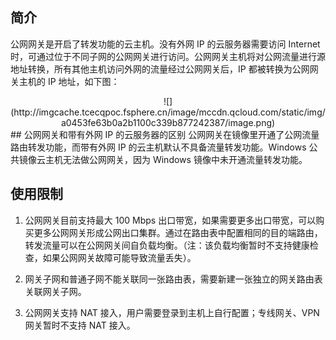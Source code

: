 ## 简介
公网网关是开启了转发功能的云主机。没有外网 IP 的云服务器需要访问 Internet 时，可通过位于不同子网的公网网关进行访问。公网网关主机将对公网流量进行源地址转换，所有其他主机访问外网的流量经过公网网关后，IP 都被转换为公网网关主机的 IP 地址，如下图：
<div style="text-align:center">
![](http://imgcache.tcecqpoc.fsphere.cn/image/mccdn.qcloud.com/static/img/a0453fe63b0a2b1100c339b877242387/image.png)

</div>
## 公网网关和带有外网 IP 的云服务器的区别
公网网关在镜像里开通了公网流量路由转发功能，而带有外网 IP 的云主机默认不具备流量转发功能。Windows 公共镜像云主机无法做公网网关，因为 Windows 镜像中未开通流量转发功能。

## 使用限制
1. 公网网关目前支持最大 100 Mbps 出口带宽，如果需要更多出口带宽，可以购买更多公网网关形成公网出口集群。通过在路由表中配置相同的目的端路由，转发流量可以在公网网关间自负载均衡。（注：该负载均衡暂时不支持健康检查，如果公网网关故障可能导致流量丢失）。

2. 网关子网和普通子网不能关联同一张路由表，需要新建一张独立的网关路由表关联网关子网。

3. 公网网关支持 NAT 接入，用户需要登录到主机上自行配置；专线网关、VPN 网关暂时不支持 NAT 接入。

